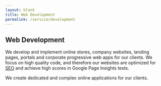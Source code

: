 ```yaml
---
layout: blank
title: Web Development
permalink: /service/development
---
```


## Web Development

We develop and implement online stores, company websites, landing pages, portals and corporate progressive web apps for our clients. We focus on high quality code, and therefore our websites are optimized for [SEO](/service/seo) and achieve high scores in Google Page Insights tests.

We create dedicated and complex online applications for our clients.
